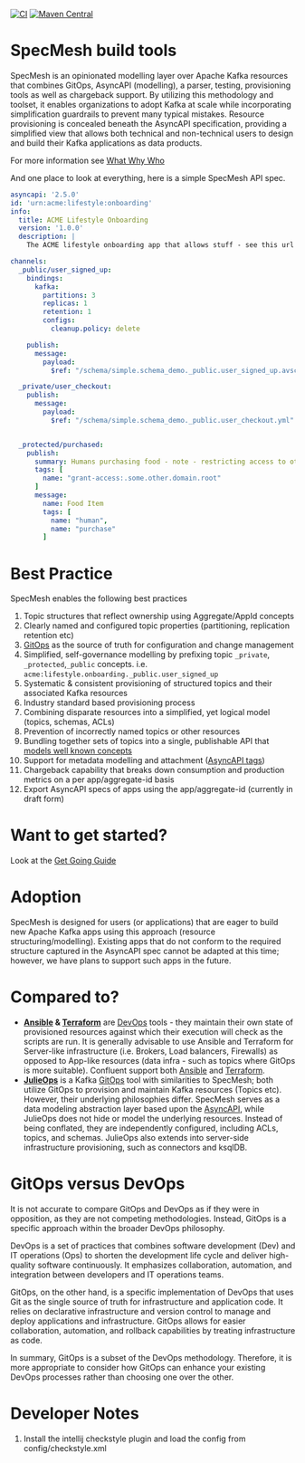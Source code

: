 [![CI](https://github.com/specmesh/specmesh-build/actions/workflows/build.yml/badge.svg?branch=main)](https://github.com/specmesh/specmesh-build/actions/workflows/ci.yml)
[![Maven Central](https://img.shields.io/maven-central/v/io.specmesh/specmesh-kafka.svg)](https://central.sonatype.dev/search?q=specmesh-*)

# SpecMesh build tools

SpecMesh is an opinionated modelling layer over Apache Kafka resources that combines GitOps, AsyncAPI (modelling), a parser, testing, provisioning tools as well as chargeback support. By utilizing this methodology and toolset, it enables organizations to adopt Kafka at scale while incorporating simplification guardrails to prevent many typical mistakes. Resource provisioning is concealed beneath the AsyncAPI specification, providing a simplified view that allows both technical and non-technical users to design and build their Kafka applications as data products.

For more information see [What Why Who](what-why-who.md)

And one place to look at everything, here is a simple SpecMesh API spec.
```yaml
asyncapi: '2.5.0'
id: 'urn:acme:lifestyle:onboarding'
info:
  title: ACME Lifestyle Onboarding
  version: '1.0.0'
  description: |
    The ACME lifestyle onboarding app that allows stuff - see this url for more detail.. etc

channels:
  _public/user_signed_up:
    bindings:
      kafka:
        partitions: 3
        replicas: 1
        retention: 1
        configs:
          cleanup.policy: delete

    publish:
      message:
        payload:
          $ref: "/schema/simple.schema_demo._public.user_signed_up.avsc"

  _private/user_checkout:
    publish:
      message:
        payload:
          $ref: "/schema/simple.schema_demo._public.user_checkout.yml"


  _protected/purchased:
    publish:
      summary: Humans purchasing food - note - restricting access to other domain principles
      tags: [
        name: "grant-access:.some.other.domain.root"
      ]
      message:
        name: Food Item
        tags: [
          name: "human",
          name: "purchase"
        ]
```

# Best Practice
SpecMesh enables the following best practices
1. Topic structures that reflect ownership using Aggregate/AppId concepts
1. Clearly named and configured topic properties (partitioning, replication retention etc)
1. [GitOps](https://www.redhat.com/en/topics/devops/what-is-gitops) as the source of truth for configuration and change management
1. Simplified, self-governance modelling by prefixing topic `_private`, `_protected`,`_public` concepts. i.e. `acme:lifestyle.onboarding._public.user_signed_up`
1. Systematic & consistent provisioning of structured topics and their associated Kafka resources
1. Industry standard based provisioning process
1. Combining disparate resources into a simplified, yet logical model (topics, schemas, ACLs)
1. Prevention of incorrectly named topics or other resources
1. Bundling together sets of topics into a single, publishable API that [models well known concepts](https://www.asyncapi.com/docs/tutorials/getting-started/event-driven-architectures)
1. Support for metadata modelling and attachment ([AsyncAPI tags](https://www.asyncapi.com/docs/reference/specification/v2.4.0#a-nametagsobjectatags-object))
1. Chargeback capability that breaks down consumption and production metrics on a per app/aggregate-id basis
1. Export AsyncAPI specs of apps using the app/aggregate-id (currently in draft form)

# Want to get started? 
Look at the [Get Going Guide](getgoingguides.md)

# Adoption
SpecMesh is designed for users (or applications) that are eager to build new Apache Kafka apps using this approach (resource structuring/modelling). Existing apps that do not conform to the required structure captured in the AsyncAPI spec cannot be adapted at this time; however, we have plans to support such apps in the future.

# Compared to?
- **[Ansible](https://www.ansible.com/) & [Terraform](https://developer.hashicorp.com/terraform/docs)** are [DevOps](https://www.atlassian.com/devops) tools - they maintain their own state of provisioned resources against which their execution will check as the scripts are run. It is generally advisable to use Ansible and Terraform for Server-like infrastructure (i.e. Brokers, Load balancers, Firewalls) as opposed to App-like resources (data infra - such as topics where GitOps is more suitable). Confluent support both [Ansible](https://docs.confluent.io/ansible/current/overview.html) and [Terraform](https://docs.confluent.io/cloud/current/clusters/terraform-provider.html).
- **[JulieOps](https://julieops.readthedocs.io/en/3.x/)** is a Kafka [GitOps](https://www.cloudbees.com/gitops/what-is-gitops) tool with similarities to SpecMesh; both utilize GitOps to provision and maintain Kafka resources (Topics etc). However, their underlying philosophies differ. SpecMesh serves as a data modeling abstraction layer based upon the [AsyncAPI](https://www.asyncapi.com/), while JulieOps does not hide or model the underlying resources. Instead of being conflated, they are independently configured, including ACLs, topics, and schemas. JulieOps also extends into server-side infrastructure provisioning, such as connectors and ksqlDB. 


# GitOps versus DevOps

It is not accurate to compare GitOps and DevOps as if they were in opposition, as they are not competing methodologies. Instead, GitOps is a specific approach within the broader DevOps philosophy.

DevOps is a set of practices that combines software development (Dev) and IT operations (Ops) to shorten the development life cycle and deliver high-quality software continuously. It emphasizes collaboration, automation, and integration between developers and IT operations teams.

GitOps, on the other hand, is a specific implementation of DevOps that uses Git as the single source of truth for infrastructure and application code. It relies on declarative infrastructure and version control to manage and deploy applications and infrastructure. GitOps allows for easier collaboration, automation, and rollback capabilities by treating infrastructure as code.

In summary, GitOps is a subset of the DevOps methodology. Therefore, it is more appropriate to consider how GitOps can enhance your existing DevOps processes rather than choosing one over the other.


# Developer Notes

1. Install the intellij checkstyle plugin and load the config from config/checkstyle.xml